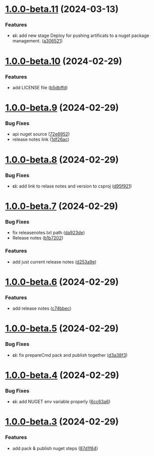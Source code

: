 # [1.0.0-beta.11](https://github.com/vicentemg/hexagonal-arch/compare/v1.0.0-beta.10...v1.0.0-beta.11) (2024-03-13)


### Features

* **ci:** add new stage Deploy for pushing artificats to a nuget package management. ([a306521](https://github.com/vicentemg/hexagonal-arch/commit/a3065210a1959c885a82082778a3bfe88257ea02))

# [1.0.0-beta.10](https://github.com/vicentemg/hexagonal-arch/compare/v1.0.0-beta.9...v1.0.0-beta.10) (2024-02-29)


### Features

* add LICENSE file ([b5dbffd](https://github.com/vicentemg/hexagonal-arch/commit/b5dbffd59d3c8b60aad18255282f6505f33e404f))

# [1.0.0-beta.9](https://github.com/vicentemg/hexagonal-arch/compare/v1.0.0-beta.8...v1.0.0-beta.9) (2024-02-29)


### Bug Fixes

* api nuget source ([72e8952](https://github.com/vicentemg/hexagonal-arch/commit/72e8952928989657549499a47c97653b4b05ff23))
* release notes link ([1df26ac](https://github.com/vicentemg/hexagonal-arch/commit/1df26ac331a2616f4b031fcb203ec34ffae1bc13))

# [1.0.0-beta.8](https://github.com/vicentemg/hexagonal-arch/compare/v1.0.0-beta.7...v1.0.0-beta.8) (2024-02-29)


### Bug Fixes

* **ci:** add link to relase notes and version to csproj ([d95f921](https://github.com/vicentemg/hexagonal-arch/commit/d95f92188d670dcd5cec037044a4e9f6bc42288d))

# [1.0.0-beta.7](https://github.com/vicentemg/hexagonal-arch/compare/v1.0.0-beta.6...v1.0.0-beta.7) (2024-02-29)


### Bug Fixes

* fix releasenotes.txt path ([da923de](https://github.com/vicentemg/hexagonal-arch/commit/da923de389c706e0f83395afe2dce6d9d32d0b2d))
* Release notes ([b1b7202](https://github.com/vicentemg/hexagonal-arch/commit/b1b7202ac38613aa9eb81117a9064a3792ed9770))


### Features

* add just current release notes ([d253a9e](https://github.com/vicentemg/hexagonal-arch/commit/d253a9ecaa6c362c1e5ce224282e1f71dd225f0a))

# [1.0.0-beta.6](https://github.com/vicentemg/hexagonal-arch/compare/v1.0.0-beta.5...v1.0.0-beta.6) (2024-02-29)


### Features

* add release notes ([c74bbec](https://github.com/vicentemg/hexagonal-arch/commit/c74bbec56e4860e4fd7a53dfa8f3b9e404596ace))

# [1.0.0-beta.5](https://github.com/vicentemg/hexagonal-arch/compare/v1.0.0-beta.4...v1.0.0-beta.5) (2024-02-29)


### Bug Fixes

* **ci:** fix prepareCmd pack and publish together ([d3a38f3](https://github.com/vicentemg/hexagonal-arch/commit/d3a38f3903439721412702c8d0df3536372f1b53))

# [1.0.0-beta.4](https://github.com/vicentemg/hexagonal-arch/compare/v1.0.0-beta.3...v1.0.0-beta.4) (2024-02-29)


### Bug Fixes

* **ci:** add NUGET env variable properly ([6cc63a6](https://github.com/vicentemg/hexagonal-arch/commit/6cc63a66d9724289e742a558bbf3ccafadc8c9a2))

# [1.0.0-beta.3](https://github.com/vicentemg/hexagonal-arch/compare/v1.0.0-beta.2...v1.0.0-beta.3) (2024-02-29)


### Features

* add pack & publish nuget steps ([87d1f84](https://github.com/vicentemg/hexagonal-arch/commit/87d1f84fca558f51b959f71173361357a3d2a47f))
